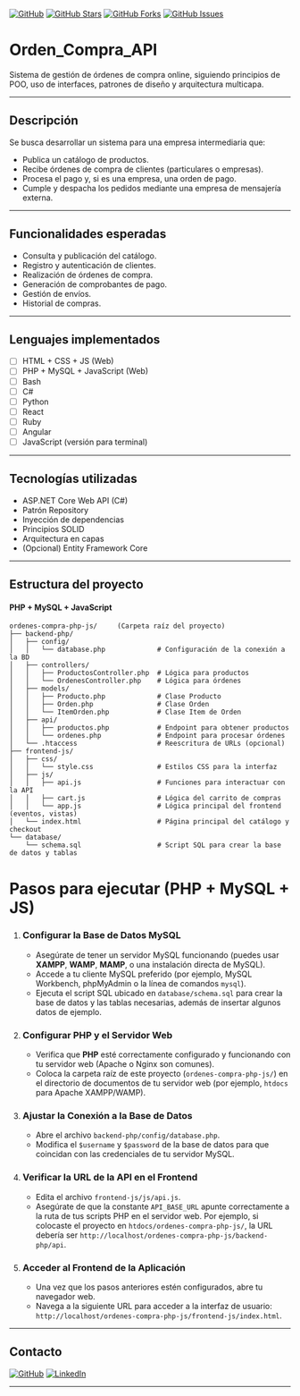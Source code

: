 [![GitHub](https://img.shields.io/github/last-commit/FedE-URU/Orden_Compra_API?style=flat-square)](https://github.com/FedE-URU/Orden_Compra_API)
[![GitHub Stars](https://img.shields.io/github/stars/FedE-URU/Orden_Compra_API?style=flat-square)](https://github.com/FedE-URU/Orden_Compra_API/stargazers)
[![GitHub Forks](https://img.shields.io/github/forks/FedE-URU/Orden_Compra_API?style=flat-square)](https://github.com/FedE-URU/Orden_Compra_API/network/members)
[![GitHub Issues](https://img.shields.io/github/issues/FedE-URU/Orden_Compra_API?style=flat-square)](https://github.com/FedE-URU/Orden_Compra_API/issues)

# Orden_Compra_API

Sistema de gestión de órdenes de compra online, siguiendo principios de POO, uso de interfaces, patrones de diseño y arquitectura multicapa.

---

## Descripción

Se busca desarrollar un sistema para una empresa intermediaria que:

- Publica un catálogo de productos.
- Recibe órdenes de compra de clientes (particulares o empresas).
- Procesa el pago y, si es una empresa, una orden de pago.
- Cumple y despacha los pedidos mediante una empresa de mensajería externa.

---

## Funcionalidades esperadas

- Consulta y publicación del catálogo.
- Registro y autenticación de clientes.
- Realización de órdenes de compra.
- Generación de comprobantes de pago.
- Gestión de envíos.
- Historial de compras.

---

## Lenguajes implementados

- [ ] HTML + CSS + JS (Web)
- [ ] PHP + MySQL + JavaScript (Web)
- [ ] Bash
- [ ] C#
- [ ] Python
- [ ] React
- [ ] Ruby
- [ ] Angular
- [ ] JavaScript (versión para terminal)

---

## Tecnologías utilizadas

- ASP.NET Core Web API (C#)
- Patrón Repository
- Inyección de dependencias
- Principios SOLID
- Arquitectura en capas
- (Opcional) Entity Framework Core

---
## Estructura del proyecto

#### PHP + MySQL + JavaScript

```plaintext
ordenes-compra-php-js/     (Carpeta raíz del proyecto)
├── backend-php/
│   ├── config/
│   │   └── database.php             # Configuración de la conexión a la BD
│   ├── controllers/
│   │   ├── ProductosController.php  # Lógica para productos
│   │   └── OrdenesController.php    # Lógica para órdenes
│   ├── models/
│   │   ├── Producto.php             # Clase Producto
│   │   ├── Orden.php                # Clase Orden
│   │   └── ItemOrden.php            # Clase Item de Orden
│   ├── api/
│   │   ├── productos.php            # Endpoint para obtener productos
│   │   └── ordenes.php              # Endpoint para procesar órdenes
│   └── .htaccess                    # Reescritura de URLs (opcional)
├── frontend-js/
│   ├── css/
│   │   └── style.css                # Estilos CSS para la interfaz
│   ├── js/
│   │   ├── api.js                   # Funciones para interactuar con la API
│   │   ├── cart.js                  # Lógica del carrito de compras
│   │   └── app.js                   # Lógica principal del frontend (eventos, vistas)
│   └── index.html                   # Página principal del catálogo y checkout
└── database/
    └── schema.sql                   # Script SQL para crear la base de datos y tablas
```
# Pasos para ejecutar (PHP + MySQL + JS)

1.  ### **Configurar la Base de Datos MySQL**
    * Asegúrate de tener un servidor MySQL funcionando (puedes usar **XAMPP**, **WAMP**, **MAMP**, o una instalación directa de MySQL).
    * Accede a tu cliente MySQL preferido (por ejemplo, MySQL Workbench, phpMyAdmin o la línea de comandos `mysql`).
    * Ejecuta el script SQL ubicado en `database/schema.sql` para crear la base de datos y las tablas necesarias, además de insertar algunos datos de ejemplo.

2.  ### **Configurar PHP y el Servidor Web**
    * Verifica que **PHP** esté correctamente configurado y funcionando con tu servidor web (Apache o Nginx son comunes).
    * Coloca la carpeta raíz de este proyecto (`ordenes-compra-php-js/`) en el directorio de documentos de tu servidor web (por ejemplo, `htdocs` para Apache XAMPP/WAMP).

3.  ### **Ajustar la Conexión a la Base de Datos**
    * Abre el archivo `backend-php/config/database.php`.
    * Modifica el `$username` y `$password` de la base de datos para que coincidan con las credenciales de tu servidor MySQL.

4.  ### **Verificar la URL de la API en el Frontend**
    * Edita el archivo `frontend-js/js/api.js`.
    * Asegúrate de que la constante `API_BASE_URL` apunte correctamente a la ruta de tus scripts PHP en el servidor web. Por ejemplo, si colocaste el proyecto en `htdocs/ordenes-compra-php-js/`, la URL debería ser `http://localhost/ordenes-compra-php-js/backend-php/api`.

5.  ### **Acceder al Frontend de la Aplicación**
    * Una vez que los pasos anteriores estén configurados, abre tu navegador web.
    * Navega a la siguiente URL para acceder a la interfaz de usuario: `http://localhost/ordenes-compra-php-js/frontend-js/index.html`.


---
## Contacto

[![GitHub](https://img.shields.io/badge/GitHub-FedE--URU-blue?style=flat-square&logo=github)](https://github.com/FedE-URU)
[![LinkedIn](https://img.shields.io/badge/LinkedIn-federicoesteves-blue?style=flat-square&logo=linkedin&logoColor=white)](https://www.linkedin.com/in/federicoesteves)

---
